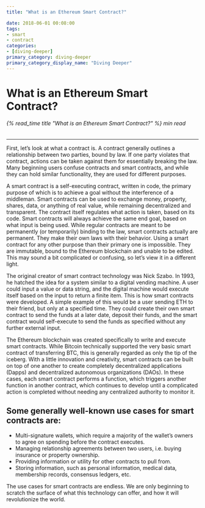 ```yaml
---
title: "What is an Ethereum Smart Contract?"

date: 2018-06-01 00:08:00
tags:
- smart
- contract
categories:
- [diving-deeper]
primary_category: diving-deeper
primary_category_display_name: "Diving Deeper"
---
```


# **What is an Ethereum Smart Contract?**

###### {% read_time title "What is an Ethereum Smart Contract?" %} min read

* * *

First, let’s look at what a contract is. A contract generally outlines a relationship between two parties, bound by law. If one party violates that contract, actions can be taken against them for essentially breaking the law. Many beginning users confuse contracts and smart contracts, and while they can hold similar functionality, they are used for different purposes.

A smart contract is a self-executing contract, written in code, the primary purpose of which is to achieve a goal without the interference of a middleman. Smart contracts can be used to exchange money, property, shares, data, or anything of real value, while remaining decentralized and transparent. The contract itself regulates what action is taken, based on its code. Smart contracts will always achieve the same end goal, based on what input is being used. While regular contracts are meant to be permanently (or temporarily) binding to the law, smart contracts actually are permanent. They make their own laws with their behavior. Using a smart contract for any other purpose than their primary one is impossible. They are immutable, bound to the Ethereum blockchain and unable to be edited. This may sound a bit complicated or confusing, so let’s view it in a different light. 

The original creator of smart contract technology was Nick Szabo. In 1993, he hatched the idea for a system similar to a digital vending machine. A user could input a value or data string, and the digital machine would execute itself based on the input to return a finite item. This is how smart contracts were developed. A simple example of this would be a user sending ETH to their friend, but only at a specified time. They could create their own smart contract to send the funds at a later date, deposit their funds, and the smart contract would self-execute to send the funds as specified without any further external input. 

The Ethereum blockchain was created specifically to write and execute smart contracts. While Bitcoin technically supported the very basic smart contract of transferring BTC, this is generally regarded as only the tip of the iceberg. With a little innovation and creativity, smart contracts can be built on top of one another to create completely decentralized applications (Dapps) and decentralized autonomous organizations (DAOs). In these cases, each smart contract performs a function, which triggers another function in another contract, which continues to develop until a complicated action is completed without needing any centralized authority to monitor it. 

## **Some generally well-known use cases for smart contracts are:**

-   Multi-signature wallets, which require a majority of the wallet’s owners to agree on spending before the contract executes.
-   Managing relationship agreements between two users, i.e. buying insurance or property ownership.
-   Providing information or utility for other contracts to pull from.
-   Storing information, such as personal information, medical data, membership records, consensus ledgers, etc. 

The use cases for smart contracts are endless. We are only beginning to scratch the surface of what this technology can offer, and how it will revolutionize the world. 
